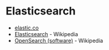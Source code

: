 []()
# Elasticsearch
* [elastic.co](https://www.elastic.co/)
* [Elasticsearch](https://en.wikipedia.org/wiki/Elasticsearch) - Wikipedia
* [OpenSearch (software)](https://en.wikipedia.org/wiki/OpenSearch_(software)) - Wikipedia
